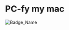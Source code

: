 # PC-fy my mac

![Badge_Name](https://github.com/raxigan/macos-pc-mode/actions/workflows/go.yml/badge.svg?branch=feature/installation_script)
